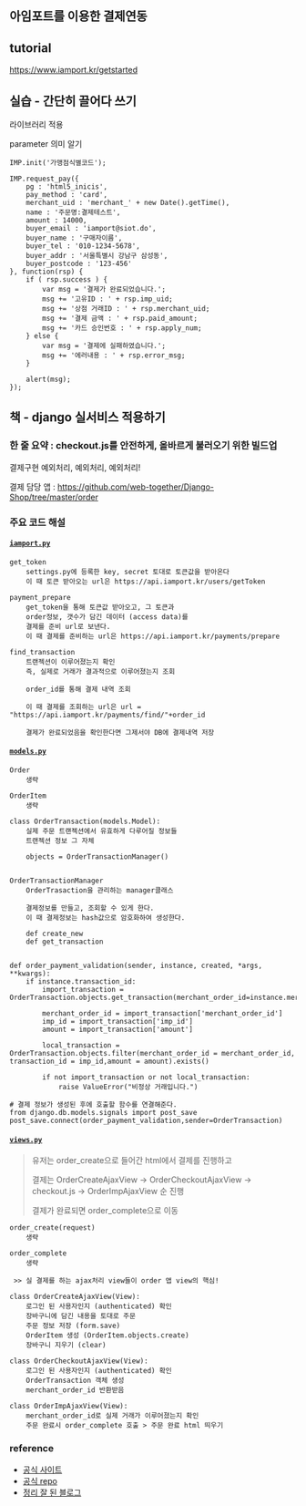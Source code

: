 ## 아임포트를 이용한 결제연동

## tutorial

https://www.iamport.kr/getstarted

## 실습 - 간단히 끌어다 쓰기

라이브러리 적용

parameter 의미 알기

```
IMP.init('가맹점식별코드');
```

```
IMP.request_pay({
    pg : 'html5_inicis',
    pay_method : 'card',
    merchant_uid : 'merchant_' + new Date().getTime(),
    name : '주문명:결제테스트',
    amount : 14000,
    buyer_email : 'iamport@siot.do',
    buyer_name : '구매자이름',
    buyer_tel : '010-1234-5678',
    buyer_addr : '서울특별시 강남구 삼성동',
    buyer_postcode : '123-456'
}, function(rsp) {
    if ( rsp.success ) {
        var msg = '결제가 완료되었습니다.';
        msg += '고유ID : ' + rsp.imp_uid;
        msg += '상점 거래ID : ' + rsp.merchant_uid;
        msg += '결제 금액 : ' + rsp.paid_amount;
        msg += '카드 승인번호 : ' + rsp.apply_num;
    } else {
        var msg = '결제에 실패하였습니다.';
        msg += '에러내용 : ' + rsp.error_msg;
    }

    alert(msg);
});
```

## 책 - django 실서비스 적용하기 

### 한 줄 요약 : checkout.js를 안전하게, 올바르게 불러오기 위한 빌드업

결제구현 예외처리, 예외처리, 예외처리!

결제 담당 앱 : https://github.com/web-together/Django-Shop/tree/master/order

### 주요 코드 해설

#### [`iamport.py`](https://github.com/web-together/Django-Shop/blob/master/order/iamport.py)

```
get_token
    settings.py에 등록한 key, secret 토대로 토큰값을 받아온다
    이 때 토큰 받아오는 url은 https://api.iamport.kr/users/getToken

payment_prepare
    get_token을 통해 토큰값 받아오고, 그 토큰과 
    order정보, 갯수가 담긴 데이터 (access data)를
    결제를 준비 url로 보낸다.
    이 때 결제를 준비하는 url은 https://api.iamport.kr/payments/prepare

find_transaction
    트랜젝션이 이루어졌는지 확인
    즉, 실제로 거래가 결과적으로 이루어졌는지 조회

    order_id를 통해 결제 내역 조회

    이 때 결제를 조회하는 url은 url = "https://api.iamport.kr/payments/find/"+order_id

    결제가 완료되었음을 확인한다면 그제서야 DB에 결제내역 저장
```

#### [`models.py`](https://github.com/web-together/Django-Shop/blob/master/order/models.py)

```
Order
    생략

OrderItem
    생략

class OrderTransaction(models.Model):
    실제 주문 트랜젝션에서 유효하게 다루어질 정보들 
    트랜젝션 정보 그 자체
    
    objects = OrderTransactionManager()


OrderTransactionManager
    OrderTrasaction을 관리하는 manager클래스

    결제정보를 만들고, 조회할 수 있게 한다.
    이 때 결제정보는 hash값으로 암호화하여 생성한다. 

    def create_new
    def get_transaction


def order_payment_validation(sender, instance, created, *args, **kwargs):
    if instance.transaction_id:
        import_transaction = OrderTransaction.objects.get_transaction(merchant_order_id=instance.merchant_order_id)

        merchant_order_id = import_transaction['merchant_order_id']
        imp_id = import_transaction['imp_id']
        amount = import_transaction['amount']

        local_transaction = OrderTransaction.objects.filter(merchant_order_id = merchant_order_id, transaction_id = imp_id,amount = amount).exists()

        if not import_transaction or not local_transaction:
            raise ValueError("비정상 거래입니다.")

# 결제 정보가 생성된 후에 호출할 함수를 연결해준다.
from django.db.models.signals import post_save
post_save.connect(order_payment_validation,sender=OrderTransaction)

```

#### [`views.py`](https://github.com/web-together/Django-Shop/blob/master/order/views.py)

> 유저는 order_create으로 들어간 html에서 결제를 진행하고
>
> 결제는 OrderCreateAjaxView -> OrderCheckoutAjaxView -> checkout.js -> OrderImpAjaxView 순 진행
>
> 결제가 완료되면 order_complete으로 이동

```
order_create(request)
    생략

order_complete
    생략

 >> 실 결제를 하는 ajax처리 view들이 order 앱 view의 핵심!

class OrderCreateAjaxView(View):
    로그인 된 사용자인지 (authenticated) 확인    
    장바구니에 담긴 내용을 토대로 주문
    주문 정보 저장 (form.save)
    OrderItem 생성 (OrderItem.objects.create)
    장바구니 지우기 (clear)

class OrderCheckoutAjaxView(View):
    로그인 된 사용자인지 (authenticated) 확인    
    OrderTransaction 객체 생성
    merchant_order_id 반환받음

class OrderImpAjaxView(View):
    merchant_order_id로 실제 거래가 이루어졌는지 확인
    주문 완료시 order_complete 호출 > 주문 완료 html 띄우기
```

### reference

 - [공식 사이트](https://www.iamport.kr/)
 - [공식 repo](https://github.com/iamport/iamport-manual/blob/master/%EC%9D%B8%EC%A6%9D%EA%B2%B0%EC%A0%9C/README.md#211-param-%EC%86%8D%EC%84%B1%EA%B3%B5%ED%86%B5-%EC%86%8D%EC%84%B1)
 - [정리 잘 된 블로그](https://todakandco.tistory.com/10)